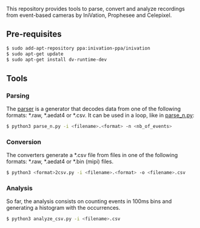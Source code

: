 This repository provides tools to parse, convert and analyze recordings from event-based cameras by IniVation, Prophesee and Celepixel.

## Pre-requisites

```sh
$ sudo add-apt-repository ppa:inivation-ppa/inivation
$ sudo apt-get update
$ sudo apt-get install dv-runtime-dev
```
## Tools

### Parsing

The [parser](https://github.com/ncskth/EventBasedMiscTools/blob/main/parsing/parser.py) is a generator that decodes data from one of the following formats:  *.raw, *.aedat4 or *.csv. It can be used in a loop, like in [parse_n.py](https://github.com/ncskth/EventBasedMiscTools/blob/main/parsing/parse_n.py):

```sh
$ python3 parse_n.py -i <filename>.<format> -n <nb_of_events>
```
### Conversion

The converters generate a *.csv file from files in one of the following formats: *.raw, *.aedat4 or *.bin (mipi) files.

```sh
$ python3 <format>2csv.py -i <filename>.<format> -o <filename>.csv
```
### Analysis

So far, the analysis consists on counting events in 100ms bins and generating a histogram with the occurrences.

```sh
$ python3 analyze_csv.py -i <filename>.csv
```
